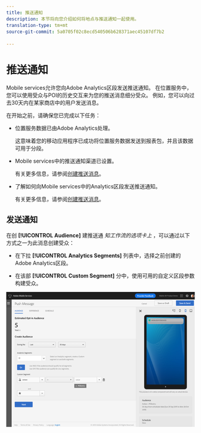 ```yaml
---
title: 推送通知
description: 本节将向您介绍如何将地点与推送通知一起使用。
translation-type: tm+mt
source-git-commit: 5a0705f02c8ecd540506b628371aec45107df7b2

---
```



# 推送通知

Mobile services允许您向Adobe Analytics区段发送推送通知。 在位置服务中，您可以使用受众与POI的历史交互来为您的推送消息细分受众。 例如，您可以向过去30天内在某家商店中的用户发送消息。

在开始之前，请确保您已完成以下任务：

* 位置服务数据已由Adobe Analytics处理。

   这意味着您的移动应用程序已成功将位置服务数据发送到报表包，并且该数据可用于分段。

* Mobile services中的推送通知渠道已设置。

   有关更多信息，请参阅[创建推送消息](https://docs.adobe.com/content/help/en/mobile-services/using/manage-app-settings-ug/configuring-app/prerequisites-push-messaging.html)。

* 了解如何向Mobile services中的Analytics区段发送推送通知。

   有关更多信息，请参阅[创建推送消息](https://docs.adobe.com/content/help/en/mobile-services/using/messaging-ug/push-messages/t-create-push-message.html)。

## 发送通知

在创 **[!UICONTROL Audience]** 建推送通 *知工作流的选项卡上* ，可以通过以下方式之一为此消息创建受众：

* 在下拉 **[!UICONTROL Analytics Segments]** 列表中，选择之前创建的Adobe Analytics区段。

* 在该部 **[!UICONTROL Custom Segment]** 分中，使用可用的自定义区段参数构建受众。

![设置推送消息](/help/assets/push-set-up.png)
